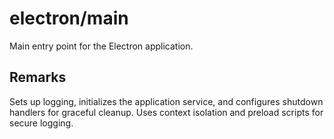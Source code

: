 # electron/main

Main entry point for the Electron application.

## Remarks

Sets up logging, initializes the application service, and configures shutdown handlers
for graceful cleanup. Uses context isolation and preload scripts for secure logging.
